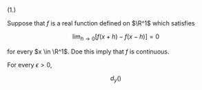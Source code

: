 (1.)

Suppose that $f$ is a real function defined on $\R^1$ which satisfies

$$\lim_{h \to 0} [f(x + h) - f (x-h)] = 0$$

for every $x \in \R^1$. Doe this imply that $f$ is continuous.

For every $\epsilon > 0$,

$$d_y()$$